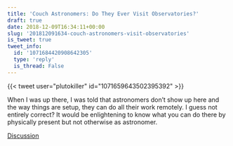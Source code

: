 ```yaml
---
title: 'Couch Astronomers: Do They Ever Visit Observatories?'
draft: true
date: 2018-12-09T16:34:11+00:00
slug: '201812091634-couch-astronomers-visit-observatories'
is_tweet: true
tweet_info:
  id: '1071684420908642305'
  type: 'reply'
  is_thread: False
---
```




{{< tweet user="plutokiller" id="1071659643502395392" >}}

When I was up there, I was told that astronomers don’t show up here and the way things are setup, they can do all their work remotely. I guess not entirely correct? It would be enlightening to know what you can do there by physically present but not otherwise as astronomer.

[Discussion](https://x.com/sytelus/status/1071684420908642305)
